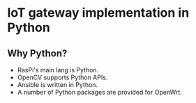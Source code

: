 # IoT gateway implementation in Python

## Why Python?

- RasPi's main lang is Python.
- OpenCV supports Python APIs.
- Ansible is written in Python.
- A number of Python packages are provided for OpenWrt.
